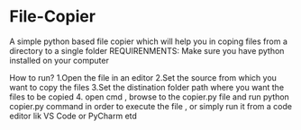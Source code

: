 # File-Copier
A simple python based file copier which will help you in coping files from a directory to a single folder
REQUIRENMENTS: Make sure you have python installed on your computer

How to run?
1.Open the file in an editor 
2.Set the source from which you want to copy the files
3.Set the distination folder path where you want the files to be copied 
4. open cmd , browse to the copier.py file and run python copier.py command in order to execute the file ,
or simply run it from a code editor lik VS Code or PyCharm etd
